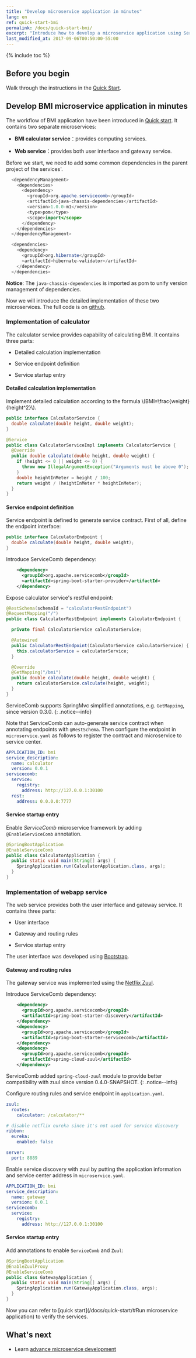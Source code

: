 ```yaml
---
title: "Develop microservice application in minutes"
lang: en
ref: quick-start-bmi
permalink: /docs/quick-start-bmi/
excerpt: "Introduce how to develop a microservice application using ServiceComb in minutes through the BMI sample"
last_modified_at: 2017-09-06T00:50:00-55:00
---
```


{% include toc %}
## Before you begin
Walk through the instructions in the [Quick Start](/docs/quick-start/).

## Develop BMI microservice application in minutes
The workflow of BMI application have been introduced in [Quick start](/docs/quick-start/). It contains two separate microservices:

- **BMI calculator service**：provides computing services.

- **Web service**：provides both user interface and gateway service.

Before we start, we need to add some common dependencies in the parent project of the services'.
```java
  <dependencyManagement>
    <dependencies>
      <dependency>
        <groupId>org.apache.servicecomb</groupId>
        <artifactId>java-chassis-dependencies</artifactId>
        <version>1.0.0-m1</version>
        <type>pom</type>
        <scope>import</scope>
      </dependency>
    </dependencies>
  </dependencyManagement>

  <dependencies>
    <dependency>
      <groupId>org.hibernate</groupId>
      <artifactId>hibernate-validator</artifactId>
    </dependency>
  </dependencies>
```
**Notice**: The `java-chassis-dependencies` is imported as pom to unify version management of dependencies.

Now we will introduce the detailed implementation of these two microservices. The full code is on [github](https://github.com/apache/servicecomb-samples/tree/1.3.0/java-chassis-samples/bmi).
### Implementation of calculator
The calculator service provides capability of calculating BMI. It contains three parts:

* Detailed calculation implementation

* Service endpoint definition

* Service startup entry

#### Detailed calculation implementation
Implement detailed calculation according to the formula \\(BMI=\frac{weight}{height^2}\\).

```java
public interface CalculatorService {
  double calculate(double height, double weight);
}

@Service
public class CalculatorServiceImpl implements CalculatorService {
  @Override
  public double calculate(double height, double weight) {
    if (height <= 0 || weight <= 0) {
      throw new IllegalArgumentException("Arguments must be above 0");
    }
    double heightInMeter = height / 100;
    return weight / (heightInMeter * heightInMeter);
  }
}
```

#### Service endpoint definition
Service endpoint is defined to generate service contract. First of all, define the endpoint interface:
```java
public interface CalculatorEndpoint {
  double calculate(double height, double weight);
}
```
Introduce ServiceComb dependency:
```xml
    <dependency>
      <groupId>org.apache.servicecomb</groupId>
      <artifactId>spring-boot-starter-provider</artifactId>
    </dependency>
```
Expose calculator service's restful endpoint:
```java
@RestSchema(schemaId = "calculatorRestEndpoint")
@RequestMapping("/")
public class CalculatorRestEndpoint implements CalculatorEndpoint {

  private final CalculatorService calculatorService;

  @Autowired
  public CalculatorRestEndpoint(CalculatorService calculatorService) {
    this.calculatorService = calculatorService;
  }

  @Override
  @GetMapping("/bmi")
  public double calculate(double height, double weight) {
    return calculatorService.calculate(height, weight);
  }
}
```

ServiceComb supports SpringMvc simplified annotations, e.g. `GetMapping`, since version 0.3.0.
{: .notice--info}

Note that ServiceComb can auto-generate service contract when annotating endpoints with `@RestSchema`. Then configure the endpoint in  `microservice.yaml` as follows to register the contract and microservice to service center.
```yaml
APPLICATION_ID: bmi
service_description:
  name: calculator
  version: 0.0.1
servicecomb:
  service:
    registry:
      address: http://127.0.0.1:30100
  rest:
    address: 0.0.0.0:7777
```

#### Service startup entry
Enable *ServiceComb* microservice framework by adding `@EnableServiceComb` annotation.
```java
@SpringBootApplication
@EnableServiceComb
public class CalculatorApplication {
  public static void main(String[] args) {
    SpringApplication.run(CalculatorApplication.class, args);
  }
}
```

### Implementation of webapp service
The web service provides both the user interface and gateway service. It contains three parts:

* User interface

* Gateway and routing rules

* Service startup entry

The user interface was developed using [Bootstrap](http://getbootstrap.com/).

#### Gateway and routing rules
The gateway service was implemented using the [Netflix Zuul](https://github.com/Netflix/zuul/wiki).

Introduce ServiceComb dependency:
```xml
    <dependency>
      <groupId>org.apache.servicecomb</groupId>
      <artifactId>spring-boot-starter-discovery</artifactId>
    </dependency>
    <dependency>
      <groupId>org.apache.servicecomb</groupId>
      <artifactId>spring-boot-starter-servicecomb</artifactId>
    </dependency>
    <dependency>
      <groupId>org.apache.servicecomb</groupId>
      <artifactId>spring-cloud-zuul</artifactId>
    </dependency>
```

ServiceComb added `spring-cloud-zuul` module to provide better compatibility with zuul since version 0.4.0-SNAPSHOT.
{: .notice--info}

Configure routing rules and service endpoint in `application.yaml`.
```yaml
zuul:
  routes:
    calculator: /calculator/**

# disable netflix eureka since it's not used for service discovery
ribbon:
  eureka:
    enabled: false

server:
  port: 8889
```
Enable service discovery with zuul by putting the application information and service center address in `microservice.yaml`.
```yaml
APPLICATION_ID: bmi
service_description:
  name: gateway
  version: 0.0.1
servicecomb:
  service:
    registry:
      address: http://127.0.0.1:30100
```
#### Service startup entry
Add annotations to enable `ServiceComb` and `Zuul`:
```java
@SpringBootApplication
@EnableZuulProxy
@EnableServiceComb
public class GatewayApplication {
  public static void main(String[] args) {
    SpringApplication.run(GatewayApplication.class, args);
  }
}
```

Now you can refer to [quick start](/docs/quick-start/#Run microservice application) to verify the services.

## What's next

* Learn [advance microservice development](/docs/quick-start-advance/)

